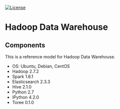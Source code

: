 [![License](https://img.shields.io/badge/license-Apache%202-blue.svg)](LICENSE)

Hadoop Data Warehouse
====================

Components
----------
This is a reference model for Hadoop Data Warehouse.

* OS: Ubuntu, Debian, CentOS
* Hadoop 2.7.2
* Spark 1.6.1
* Elasticsearch 2.3.3
* Hive 2.1.0
* Python 2.7
* IPython 4.2.0
* Toree 0.1.0
